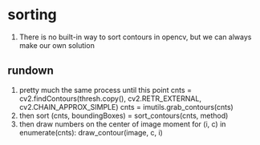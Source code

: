 # sorting
1. There is no built-in way to sort contours in opencv, but we can always make our own solution

## rundown
1. pretty much the same process until this point
cnts = cv2.findContours(thresh.copy(), cv2.RETR_EXTERNAL, cv2.CHAIN_APPROX_SIMPLE)
cnts = imutils.grab_contours(cnts)
1. then sort
(cnts, boundingBoxes) = sort_contours(cnts, method)
1. then draw numbers on the center of image moment
for (i, c) in enumerate(cnts):
	draw_contour(image, c, i)